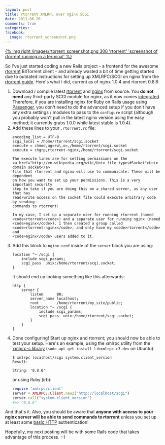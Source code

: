 ```yaml
---
layout: post
title: rtorrent XMLRPC over nginx SCGI
date: 2011-06-20
comments: true
categories: 
facebook:
  image: rtorrent_screenshot.png
---
```


[{% img right /images/rtorrent_screenshot.png 300 'rtorrent' 'screenshot of rtorrent running in a terminal' %}](/images/rtorrent_screenshot.png)

So I've just started coding a new Rails project - a frontend for the awesome
<a href="http://libtorrent.rakshasa.no/">rtorrent</a> BitTorrent client - and
already wasted a bit of time getting started due to outdated instructions for
setting up XMLRPC/SCGI on nginx from the
<a href="http://libtorrent.rakshasa.no/wiki/RTorrentXMLRPCGuide">rtorrent guide</a>.
Here's what I did, current as of nginx 1.0.4 and rtorrent 0.8.6:

<!-- more -->

<ol>
  <li>
    Download / compile latest
    <a href="http://libtorrent.rakshasa.no/wiki/Download">rtorrent</a>
    and <a href="http://nginx.org/en/download.html">nginx</a> from source. You
    <strong>do not need</strong> any third-party SCGI module for nginx, as it now comes
    <a href="http://wiki.nginx.org/HttpScgiModule">integrated</a>.  Therefore,
    if you are installing nginx for Ruby on Rails usage using
    <a href="http://www.modrails.com/">Passenger</a>, you don't need to do the
    advanced setup if you don't have any extra settings / modules to pass to the
    <code>configure</code> script (although you probably won't pull in the latest
    nginx version using the easy method; it currently grabs 1.0.0 while latest
    stable is 1.0.4).
  </li>
  <li>
    Add these lines to your <code>.rtorrent.rc</code> file:

```
encoding_list = UTF-8
scgi_local = /home/rtorrent/scgi.socket
execute = chmod,ug=rw\,o=,/home/rtorrent/scgi.socket
execute = chgrp,rtorrent-nginx,/home/rtorrent/scgi.socket
```

    The execute lines are for setting permissions on the
    <a href="http://en.wikipedia.org/wiki/Unix_file_types#Socket">Unix domain socket</a>
    file that rtorrent and nginx will use to communicate. These will be dependent
    on how you want to set up your permissions. This is a very important security
    step to take if you are doing this on a shared server, as any user that has
    read/write access on the socket file could execute arbitrary code by sending
    commands to rtorrent!

    In my case, I set up a separate user for running rtorrent (named
    <code>rtorrent</code>) and a separate user for running nginx (named
    <code>nginx</code>). I then created a group called
    <code>rtorrent-nginx</code>, and only have my <code>rtorrent</code> and
    <code>nginx</code> users added to it.
  </li>
  <li>
    Add this block to <code>nginx.conf</code> inside of the <code>server</code>
    block you are using:

```
location ^~ /scgi {
    include scgi_params;
    scgi_pass  unix:/home/rtorrent/scgi.socket;
}
```

  It should end up looking something like this afterwards:

```
http {
    server {
        listen      80;
        server_name localhost;
        root        /home/rtorrent/my_site/public;
        location ^~ /scgi {
            include scgi_params;
            scgi_pass  unix:/home/rtorrent/scgi.socket;
        }
    }
}
```
  </li>
  <li>
    Done configuring! Start up nginx and rtorrent; you should now be able to
    test your setup. Here's an example, using the xmlrpc utility from the
    <a href="http://xmlrpc-c.sourceforge.net/">xmlprc-c library</a>
    (<code>sudo apt-get install libxmlrpc-c3-dev</code> on Ubuntu):

```
$ xmlrpc localhost/scgi system.client_version
Result:

String: '0.8.6'
```

  or using Ruby (irb):

```ruby
require 'xmlrpc/client'
server = XMLRPC::Client.new2("http://localhost/scgi")
server.call("system.client_version")
#=> "0.8.6"
```
  </li>
</ol>

  And that's it.  Also, you should be aware that **anyone with access to your
  nginx server will be able to send commands to rtorrent** unless you set up
  at least some <a href="http://wiki.nginx.org/HttpAuthBasicModule">basic HTTP</a>
  authentication!

  Hopefully, my next posting will be with some Rails code that takes advantage
  of this process. :-)
